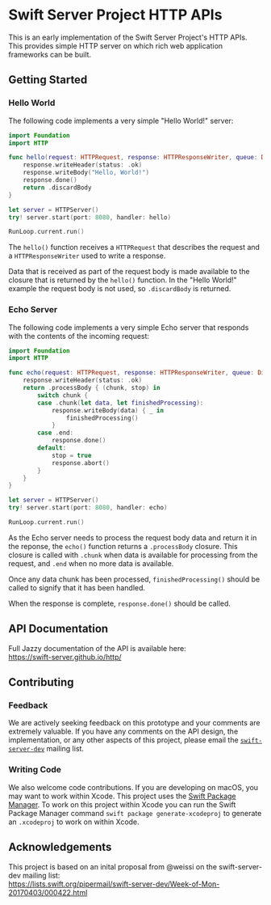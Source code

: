 # Swift Server Project HTTP APIs

This is an early implementation of the Swift Server Project's HTTP APIs. This provides simple HTTP server on which rich web application frameworks can be built.

## Getting Started


### Hello World
The following code implements a very simple "Hello World!" server:

```swift
import Foundation
import HTTP

func hello(request: HTTPRequest, response: HTTPResponseWriter, queue: DispatchQueue ) -> HTTPBodyProcessing { 
    response.writeHeader(status: .ok) 
    response.writeBody("Hello, World!") 
    response.done() 
    return .discardBody 
} 

let server = HTTPServer()
try! server.start(port: 8080, handler: hello)

RunLoop.current.run()
```

The `hello()` function receives a `HTTPRequest` that describes the request and a `HTTPResponseWriter` used to write a response. 

Data that is received as part of the request body is made available to the closure that is returned by the `hello()` function. In the "Hello World!" example the request body is not used, so `.discardBody` is returned.

### Echo Server
The following code implements a very simple Echo server that responds with the contents of the incoming request:

```swift
import Foundation
import HTTP

func echo(request: HTTPRequest, response: HTTPResponseWriter, queue: DispatchQueue ) -> HTTPBodyProcessing {
    response.writeHeader(status: .ok)
    return .processBody { (chunk, stop) in
        switch chunk {
        case .chunk(let data, let finishedProcessing):
            response.writeBody(data) { _ in
                finishedProcessing()
            }
        case .end:
            response.done()
        default:
            stop = true
            response.abort()
        }
    }
}

let server = HTTPServer()
try! server.start(port: 8080, handler: echo)

RunLoop.current.run()
```
As the Echo server needs to process the request body data and return it in the reponse, the `echo()` function returns a `.processBody` closure. This closure is called with `.chunk` when data is available for processing from the request, and `.end` when no more data is available.

Once any data chunk has been processed, `finishedProcessing()` should be called to signify that it has been handled.

When the response is complete, `response.done()` should be called.

## API Documentation
Full Jazzy documentation of the API is available here:  
<https://swift-server.github.io/http/>

## Contributing

### Feedback
We are actively seeking feedback on this prototype and your comments are extremely valuable. If you have any comments on the API design, the implementation, or any other aspects of this project, please email the [`swift-server-dev`](https://lists.swift.org/mailman/listinfo/swift-server-dev) mailing list.

### Writing Code
We also welcome code contributions.  If you are developing on macOS, you may want to work within Xcode.  This project uses the [Swift Package Manager](https://swift.org/package-manager/).  To work on this project within Xcode you can run the Swift Package Manager command `swift package generate-xcodeproj` to generate an `.xcodeproj` to work on within Xcode.

## Acknowledgements
This project is based on an inital proposal from @weissi on the swift-server-dev mailing list:  
<https://lists.swift.org/pipermail/swift-server-dev/Week-of-Mon-20170403/000422.html>
